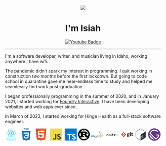 <div id="intro" align="center">
  <img src="https://media.giphy.com/media/yoJC2A59OCZHs1LXvW/giphy.gif" />
  <h1>I'm Isiah</h1>
  <a href="https://www.youtube.com/channel/UCeV7RrWm2WOt6gMXxXGdkUw">
    <img src="https://img.shields.io/badge/YouTube-red?style=for-the-badge&logo=youtube&logoColor=white" alt="Youtube Badge"/>
  <a/>
</div>
<hr />
<div id="bio" align="left">
    <p>I'm a software developer, writer, and musician living in Idaho, working anywhere I have wifi.</p>
    <p>The pandemic didn't spark my interest in programming. I quit working in construction <em>two months</em> before the first lockdown. But going to code school in quarantine gave me near-endless time to study and helped me seamlessly find work post-graduation.</p>

<p>I began professionally programming in the summer of 2020, and in January 2021, I started working for <a href="https://www.foundryinteractive.com/">Foundry Interactive</a>. I have been developing websites and web apps ever since.</p> 

<p>In March of 2023, I started working for Hinge Health as a full-stack software engineer.</p>
</div>

<div id="skillz">
  <img src="https://github.com/devicons/devicon/blob/master/icons/react/react-original-wordmark.svg" title="React" alt="React" width="40" height="40"/>&nbsp;
  <img src="https://github.com/devicons/devicon/blob/master/icons/css3/css3-plain-wordmark.svg"  title="CSS3" alt="CSS" width="40" height="40"/>&nbsp;
  <img src="https://github.com/devicons/devicon/blob/master/icons/html5/html5-original.svg" title="HTML5" alt="HTML" width="40" height="40"/>&nbsp;
  <img src="https://github.com/devicons/devicon/blob/master/icons/javascript/javascript-original.svg" title="JavaScript" alt="JavaScript" width="40" height="40"/>&nbsp;
  <img src="https://github.com/devicons/devicon/blob/master/icons/typescript/typescript-plain.svg" title="Typescript" **alt="Typescript" width="40" height="40"/>
  <img src="https://github.com/devicons/devicon/blob/master/icons/rust/rust-plain.svg" title="Rust" **alt="Rust" width="40" height="40"/>
  <img src="https://github.com/devicons/devicon/blob/master/icons/mysql/mysql-original-wordmark.svg" title="MySQL"  alt="MySQL" width="40" height="40"/>&nbsp;
  <img src="https://github.com/devicons/devicon/blob/master/icons/nodejs/nodejs-original-wordmark.svg" title="NodeJS" alt="NodeJS" width="40" height="40"/>&nbsp;
  <img src="https://github.com/devicons/devicon/blob/master/icons/git/git-original-wordmark.svg" title="Git" **alt="Git" width="40" height="40"/>
  <img src="https://github.com/devicons/devicon/blob/master/icons/bash/bash-original.svg" title="Bash" **alt="Bash" width="40" height="40"/>
  <img src="https://github.com/devicons/devicon/blob/master/icons/gatsby/gatsby-original.svg" title="Gatsby"  alt="Gatsby" width="40" height="40"/>&nbsp;
</div>
